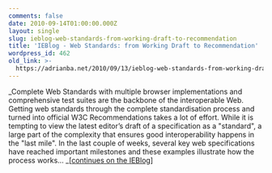 ```yaml
---
comments: false
date: 2010-09-14T01:00:00.000Z
layout: single
slug: ieblog-web-standards-from-working-draft-to-recommendation
title: 'IEBlog - Web Standards: from Working Draft to Recommendation'
wordpress_id: 462
old_link: >-
  https://adrianba.net/2010/09/13/ieblog-web-standards-from-working-draft-to-recommendation/
---
```

_Complete Web Standards with multiple browser implementations and comprehensive test suites are the backbone of the interoperable Web. Getting web standards through the complete standardisation process and turned into official W3C Recommendations takes a lot of effort. While it is tempting to view the latest editor’s draft of a specification as a "standard", a large part of the complexity that ensures good interoperability happens in the "last mile". In the last couple of weeks, several key web specifications have reached important milestones and these examples illustrate how the process works… _[[continues on the IEBlog](http://blogs.msdn.com/b/ie/archive/2010/09/13/web-standards-from-working-draft-to-recommendation.aspx)]     
